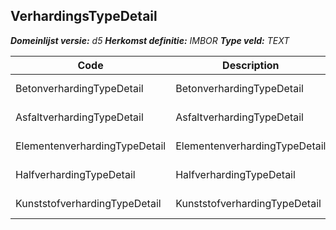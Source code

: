 ﻿## VerhardingsTypeDetail

*__Domeinlijst versie:__ d5*
*__Herkomst definitie:__ IMBOR*
*__Type veld:__ TEXT*

|__Code__ |__Description__ |__Definitie__	|
|	---	|	---	|   ---	| 
| BetonverhardingTypeDetail | BetonverhardingTypeDetail | Detail voor betonverharding |
| AsfaltverhardingTypeDetail | AsfaltverhardingTypeDetail | Detail voor asfaltverharding |
| ElementenverhardingTypeDetail | ElementenverhardingTypeDetail | Detail voor elementverharding |
| HalfverhardingTypeDetail | HalfverhardingTypeDetail | Detail voor halfverharding |
| KunststofverhardingTypeDetail | KunststofverhardingTypeDetail | Detail voor kunststofverharding |
